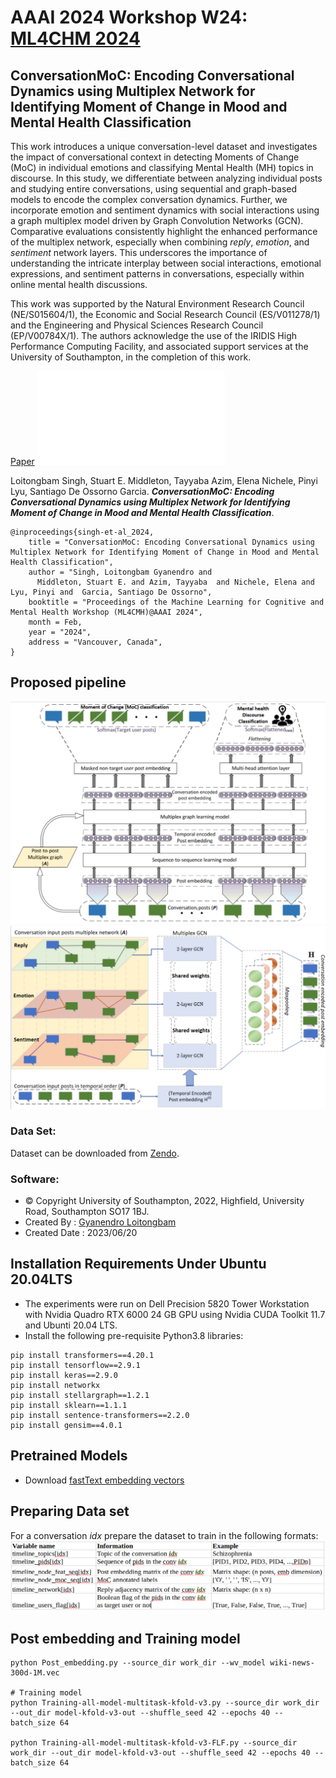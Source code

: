 # AAAI 2024 Workshop W24: [ML4CHM 2024](https://winterlightlabs.github.io/ml4cmh2024/program/index.html)
## ConversationMoC: Encoding Conversational Dynamics using Multiplex Network for Identifying Moment of Change in Mood and Mental Health Classification
This work introduces a unique conversation-level dataset and investigates the impact of conversational context in detecting Moments of Change (MoC) in individual emotions and classifying Mental Health (MH) topics in discourse. In this study, we differentiate between analyzing individual posts and studying entire conversations, using sequential and graph-based models to encode the complex conversation dynamics. Further, we incorporate emotion and sentiment dynamics with social interactions using a graph multiplex model driven by Graph Convolution Networks (GCN). Comparative evaluations consistently highlight the enhanced performance of the multiplex network, especially when combining *reply*, *emotion*, and *sentiment* network layers. This underscores the importance of understanding the intricate interplay between social interactions, emotional expressions, and sentiment patterns in conversations, especially within online mental health discussions.

This work was supported by the Natural Environment Research Council (NE/S015604/1), the Economic and Social Research Council (ES/V011278/1) and the Engineering and Physical Sciences Research Council (EP/V00784X/1). The authors acknowledge the use of the IRIDIS High Performance Computing Facility, and associated support services at the University of Southampton, in the completion of this work. 

[Paper](https://ceur-ws.org/Vol-3649/Paper1.pdf)
![Poster](poster/poster_final.pdf)


Loitongbam Singh, Stuart E. Middleton, Tayyaba Azim, Elena Nichele, Pinyi Lyu, Santiago De Ossorno Garcia. __*ConversationMoC: Encoding Conversational Dynamics using Multiplex Network for Identifying Moment of Change in Mood and Mental Health Classification*__.

```
@inproceedings{singh-et-al_2024,
    title = "ConversationMoC: Encoding Conversational Dynamics using Multiplex Network for Identifying Moment of Change in Mood and Mental Health Classification",
    author = "Singh, Loitongbam Gyanendro and
      Middleton, Stuart E. and Azim, Tayyaba  and Nichele, Elena and Lyu, Pinyi and  Garcia, Santiago De Ossorno",
    booktitle = "Proceedings of the Machine Learning for Cognitive and Mental Health Workshop (ML4CMH)@AAAI 2024",
    month = Feb,
    year = "2024",
    address = "Vancouver, Canada",
}
```

## Proposed pipeline
![Pipeline](image/pipeline.png)
![Multiplex network encoding](image/multiplex-encoding.png)

### Data Set: 
Dataset can be downloaded from [Zendo](https://zenodo.org/records/10711636).
<!--Dataset and model checkpoint files should be checked into the respective directories. -->

### Software: 
 - © Copyright University of Southampton, 2022, Highfield, University Road, Southampton SO17 1BJ.
 - Created By : [Gyanendro Loitongbam](https://www.southampton.ac.uk/people/5zbfm5/)
 - Created Date : 2023/06/20
 

## Installation Requirements Under Ubuntu 20.04LTS 
+ The experiments were run on Dell Precision 5820 Tower Workstation with Nvidia Quadro RTX 6000 24 GB GPU using Nvidia CUDA Toolkit 11.7 and Ubunti 20.04 LTS.
+ Install the following pre-requisite Python3.8 libraries:
```
pip install transformers==4.20.1
pip install tensorflow==2.9.1
pip install keras==2.9.0
pip install networkx
pip install stellargraph==1.2.1
pip install sklearn==1.1.1
pip install sentence-transformers==2.2.0
pip install gensim==4.0.1
```
## Pretrained Models
+ Download [fastText embedding vectors](https://dl.fbaipublicfiles.com/fasttext/vectors-english/wiki-news-300d-1M.vec.zip)

## Preparing Data set
For a conversation *idx* prepare the dataset to train in the following formats:
![Dataset](image/Data-preparation.png)

## Post embedding and Training model
```
python Post_embedding.py --source_dir work_dir --wv_model wiki-news-300d-1M.vec

# Training model 
python Training-all-model-multitask-kfold-v3.py --source_dir work_dir --out_dir model-kfold-v3-out --shuffle_seed 42 --epochs 40 --batch_size 64

python Training-all-model-multitask-kfold-v3-FLF.py --source_dir work_dir --out_dir model-kfold-v3-out --shuffle_seed 42 --epochs 40 --batch_size 64
```



<!-- ```
cd <uos_clpsych_dir>
mkdir dataset
cd <uos_clpsych_dir>/dataset
wget -O wiki-news-300d-1M.vec.zip https://dl.fbaipublicfiles.com/fasttext/vectors-english/wiki-news-300d-1M.vec.zip
unzip wiki-news-300d-1M.vec.zip
```


